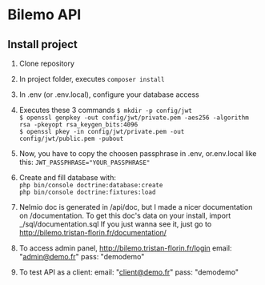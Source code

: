 # Bilemo API
## Install project

1) Clone repository
2) In project folder, executes ``composer install``
3) In .env (or .env.local), configure your database access
4) Executes these 3 commands 
``$ mkdir -p config/jwt``  
``$ openssl genpkey -out config/jwt/private.pem -aes256 -algorithm rsa -pkeyopt rsa_keygen_bits:4096``  
``$ openssl pkey -in config/jwt/private.pem -out config/jwt/public.pem -pubout``   

5) Now, you have to copy the choosen passphrase in .env, or.env.local like this: ``JWT_PASSPHRASE="YOUR_PASSPHRASE"``
6) Create and fill database with:  
``php bin/console doctrine:database:create``  
``php bin/console doctrine:fixtures:load``
7) Nelmio doc is generated in /api/doc, but I made a nicer documentation on /documentation. 
To get this doc's data on your install, import _/sql/documentation.sql
If you just wanna see it, just go to http://bilemo.tristan-florin.fr/documentation/

8) To access admin panel, http://bilemo.tristan-florin.fr/login 
email: "admin@demo.fr"
pass: "demodemo"

9) To test API as a client:
email: "client@demo.fr"
pass: "demodemo"